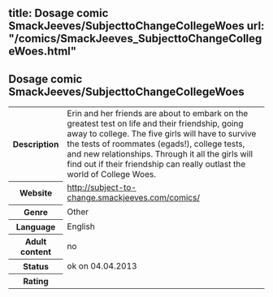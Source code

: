 title: Dosage comic SmackJeeves/SubjecttoChangeCollegeWoes
url: "/comics/SmackJeeves_SubjecttoChangeCollegeWoes.html"
---
Dosage comic SmackJeeves/SubjecttoChangeCollegeWoes
-----------------------------------------

<table class="comicinfo">
<tr>
<th>Description</th><td>Erin and her friends are about to embark on the greatest test on life and their friendship, going away to college. The five girls will have to survive the tests of roommates (egads!), college tests, and new relationships. Through it all the girls will find out if their friendship can really outlast the world of College Woes.</td>
</tr>
<tr>
<th>Website</th><td><a href="http://subject-to-change.smackjeeves.com/comics/">http://subject-to-change.smackjeeves.com/comics/</a></td>
</tr>
<tr>
<th>Genre</th><td>Other</td>
</tr>
<tr>
<th>Language</th><td>English</td>
</tr>
<tr>
<th>Adult content</th><td>no</td>
</tr>
<tr>
<th>Status</th><td>ok on 04.04.2013</td>
</tr>
<tr>
<th>Rating</th><td><div class="g-plusone" data-size="standard" data-annotation="bubble"
 data-href="http://subject-to-change.smackjeeves.com/comics/"></div></td>
</tr>
</table>
<script type="text/javascript">
  (function() {
    var po = document.createElement('script'); po.type = 'text/javascript'; po.async = true;
    po.src = 'https://apis.google.com/js/plusone.js';
    var s = document.getElementsByTagName('script')[0]; s.parentNode.insertBefore(po, s);
  })();
</script>

